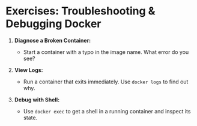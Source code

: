 # Exercises: Troubleshooting & Debugging Docker

1. **Diagnose a Broken Container:**
   - Start a container with a typo in the image name. What error do you see?

2. **View Logs:**
   - Run a container that exits immediately. Use `docker logs` to find out why.

3. **Debug with Shell:**
   - Use `docker exec` to get a shell in a running container and inspect its state.
